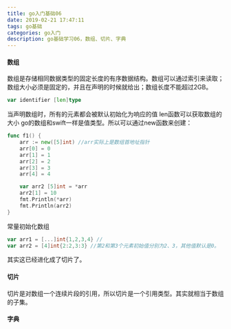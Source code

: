```yaml
---
title: go入门基础06
date: 2019-02-21 17:47:11
tags: go基础
categories: go入门
description: go基础学习06，数组、切片、字典
---
```


#### 数组
数组是存储相同数据类型的固定长度的有序数据结构。数组可以通过索引来读取；数组大小必须是固定的，并且在声明的时候就给出；数组长度不能超过2GB。
```go
var identifier [len]type
```
当声明数组时，所有的元素都会被默认初始化为响应的值
len函数可以获取数组的大小
go的数组和swift一样是值类型。所以可以通过new函数来创建：
```go
func f1() {
	arr := new([5]int) //arr实际上是数组首地址指针
	arr[0] = 0
	arr[1] = 1
	arr[2] = 2
	arr[3] = 3
	arr[4] = 4

	var arr2 [5]int = *arr
	arr2[1] = 10
	fmt.Println(*arr)
	fmt.Println(arr2)
}
```
常量初始化数组
```go
var arr1 = [...]int{1,2,3,4} //
var arr2 = [4]int{2:2,3:3} //第2和第3个元素初始值分别为2、3，其他值默认是0。
```
其实这已经进化成了切片了。

#### 切片
切片是对数组一个连续片段的引用，所以切片是一个引用类型。其实就相当于数组的子集。

#### 字典
